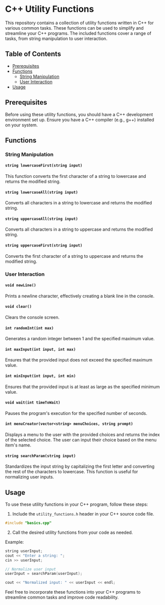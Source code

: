 # C++ Utility Functions

This repository contains a collection of utility functions written in C++ for various common tasks. These functions can be used to simplify and streamline your C++ programs. The included functions cover a range of tasks, from string manipulation to user interaction.

## Table of Contents

- [Prerequisites](#prerequisites)
- [Functions](#functions)
  - [String Manipulation](#string-manipulation)
  - [User Interaction](#user-interaction)
- [Usage](#usage)

## Prerequisites

Before using these utility functions, you should have a C++ development environment set up. Ensure you have a C++ compiler (e.g., g++) installed on your system.

## Functions

### String Manipulation

#### `string lowercaseFirst(string input)`

This function converts the first character of a string to lowercase and returns the modified string.

#### `string lowercaseAll(string input)`

Converts all characters in a string to lowercase and returns the modified string.

#### `string uppercaseAll(string input)`

Converts all characters in a string to uppercase and returns the modified string.

#### `string uppercaseFirst(string input)`

Converts the first character of a string to uppercase and returns the modified string.

### User Interaction

#### `void newLine()`

Prints a newline character, effectively creating a blank line in the console.

#### `void clear()`

Clears the console screen.

#### `int randomInt(int max)`

Generates a random integer between 1 and the specified maximum value.

#### `int maxInput(int input, int max)`

Ensures that the provided input does not exceed the specified maximum value.

#### `int minInput(int input, int min)`

Ensures that the provided input is at least as large as the specified minimum value.

#### `void wait(int timeToWait)`

Pauses the program's execution for the specified number of seconds.

#### `int menuCreator(vector<string> menuChoices, string prompt)`

Displays a menu to the user with the provided choices and returns the index of the selected choice. The user can input their choice based on the menu item's name.

#### `string searchParam(string input)`

Standardizes the input string by capitalizing the first letter and converting the rest of the characters to lowercase. This function is useful for normalizing user inputs.

## Usage

To use these utility functions in your C++ program, follow these steps:

1. Include the `utility_functions.h` header in your C++ source code file.

```cpp
#include "basics.cpp"
```

2. Call the desired utility functions from your code as needed.

Example:

```cpp
string userInput;
cout << "Enter a string: ";
cin >> userInput;

// Normalize user input
userInput = searchParam(userInput);

cout << "Normalized input: " << userInput << endl;
```

Feel free to incorporate these functions into your C++ programs to streamline common tasks and improve code readability.

